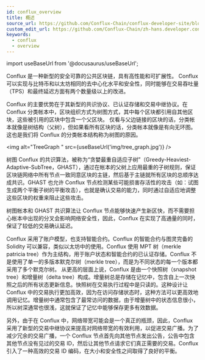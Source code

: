 ```yaml
---
id: conflux_overview
title: 概述
source_url: https://github.com/Conflux-Chain/conflux-developer-site/blob/master/docs/introduction/en/overview.md
custom_edit_url: https://github.com/Conflux-Chain/zh-hans.developer.conflux-chain.org/edit/master/docs/introduction/overview.md
keywords:
  - conflux
  - overview
---
```

import useBaseUrl from '@docusaurus/useBaseUrl';

Conflux 是一种新型的安全可靠的公共区块链，具有高性能和可扩展性。 Conflux 可以实现与比特币和以太坊相同的去中心化水平和安全性，同时能够在交易吞吐量（TPS）和最终延迟方面有两个数量级以上的改进。

Conflux 的主要优势在于其新型的共识协议、已认证存储和交易中继协议。在 Conflux 分类帐本中，区块组织方式为树图方式，其中每个区块都引用自其他区块，这些被引用的区块中包含一个父区块。 仅看与父边链接的区块的话，分类帐本就像是树结构（父树），但如果看所有区块的话，分类帐本就像是有向无环图。 这也是我们将 Conflux 的分类帐本结构称为树图的原因。

<img alt="TreeGraph " src={useBaseUrl('img/tree_graph.jpg')} />

树图 
Conflux 的共识算法，被称为“贪婪最重自适应子树”（Greedy-Heaviest-Adaptive-SubTree，GHAST），通过在帐本的父树上应用最重的子树规则，保证区块链网络中所有节点一致同意区块的主链，然后基于主链就所有区块的总顺序达成共识。GHAST 也允许 Conflux 节点检测某些可能损害存活性的攻击（如：试图生成两个平衡子树的平衡攻击），也就是确认交易的能力，同时通过自适应地调整这些区块的权重来阻止这些攻击。

树图帐本和 GHAST 共识算法让 Conflux 节点能够快速产生新区快，而不需要担心帐本中出现的分叉会影响网络安全性，因此，Conflux 在实现了高通量的同时，保证了较低的交易确认延迟。

Conflux 采用了账户模型，也支持智能合约。Conflux 的智能合约与图灵完备的 Solidity 可以兼容，类似以太坊中的使用。Conflux 使用 MPT 树（merkle patricia tree）作为主结构，用于账户状态和智能合约的已认证存储。Conflux 不是使用了单一的多版本默克尔树（merkle tree），而是为不同状态的每一个版本都采用了多个默克尔树。 从更高的层面上说，Conflux 是由一个快照树（snapshot tree）和增量树（delta tree）构成。增量树总是存储在记忆中，包含自上一次快照之后的所有状态更新信息。快照树在交易执行过程中是只读的。这种设计让 Conflux 中的交易执行更加高效，因为在访问存储状态时，这种方法可以更高效地调用记忆。增量树中通常包含了最常访问的数据，由于增量树中的状态信息很小，所以树深通常也很浅，这就保证了记忆中能够保存更多有效数据。

另外，由于在 Conflux 中，网络带宽可能会是一个真正的瓶颈，因此，Conflux 采用了新型的交易中继协议来提高对网络带宽的有效利用，以促进交易广播。为了减少冗余的交易广播，一个 Conflux 节点首先向其他节点发出公告，公告中包含其他节点没有见过的交易 ID，然后让其他节点请求它们真正需要的交易。Conflux引入了一种高效的交易 ID 编码，在大小和安全性之间取得了良好的平衡。